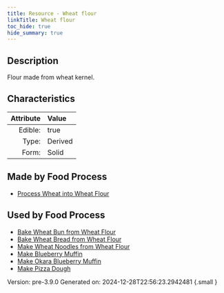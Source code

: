 ```yaml
---
title: Resource - Wheat flour
linkTitle: Wheat flour
toc_hide: true
hide_summary: true
---
```


## Description
Flour made from wheat kernel.

## Characteristics

| Attribute      | Value |
|--------:|:------|
|Edible:|true|
|Type:|Derived|
|Form:|Solid|
 



## Made by Food Process

- [Process Wheat into Wheat Flour](/docs/definitions/food/process-wheat-into-wheat-flour)

    
## Used by Food Process

- [Bake Wheat Bun from Wheat Flour](/docs/definitions/food/bake-wheat-bun-from-wheat-flour)
- [Bake Wheat Bread from Wheat Flour](/docs/definitions/food/bake-wheat-bread-from-wheat-flour)
- [Make Wheat Noodles from Wheat Flour](/docs/definitions/food/make-wheat-noodles-from-wheat-flour)
- [Make Blueberry Muffin](/docs/definitions/food/make-blueberry-muffin)
- [Make Okara Blueberry Muffin](/docs/definitions/food/make-okara-blueberry-muffin)
- [Make Pizza Dough](/docs/definitions/food/make-pizza-dough)


Version: pre-3.9.0 Generated on: 2024-12-28T22:56:23.2942481
{.small }
